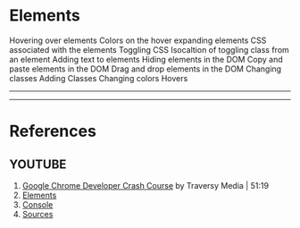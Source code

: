 # Elements  


Hovering over elements 
Colors on the hover 
expanding elements 
CSS associated with the elements 
Toggling CSS 
Isocaltion of toggling class from an element
Adding text to elements 
Hiding elements in the DOM 
Copy and paste elements in the DOM
Drag and drop elements in the DOM
Changing classes
Adding Classes
Changing colors
Hovers

---  

---  
  
# References

## YOUTUBE  
  
1. [Google Chrome Developer Crash Course](https://youtu.be/x4q86IjJFag) by Traversy Media | 51:19 
  1. [Elements]()
  1. [Console](https://youtu.be/x4q86IjJFag?t=1024)  
  1. [Sources]()